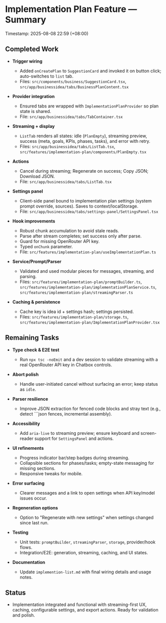 # Implementation Plan Feature — Summary

Timestamp: 2025-08-08 22:59 (+08:00)

## Completed Work

- __Trigger wiring__
  - Added `onCreatePlan` to `SuggestionCard` and invoked it on button click; auto-switches to `list` tab.
  - Files: `src/components/business/SuggestionCard.tsx`, `src/app/businessidea/tabs/BusinessPlanContent.tsx`

- __Provider integration__
  - Ensured tabs are wrapped with `ImplementationPlanProvider` so plan state is shared.
  - File: `src/app/businessidea/tabs/TabContainer.tsx`

- __Streaming + display__
  - `ListTab` renders all states: idle (`PlanEmpty`), streaming preview, success (meta, goals, KPIs, phases, tasks), and error with retry.
  - Files: `src/app/businessidea/tabs/ListTab.tsx`, `src/features/implementation-plan/components/PlanEmpty.tsx`

- __Actions__
  - Cancel during streaming; Regenerate on success; Copy JSON; Download JSON.
  - File: `src/app/businessidea/tabs/ListTab.tsx`

- __Settings panel__
  - Client-side panel bound to implementation plan settings (system prompt override, sources). Saves to context/localStorage.
  - File: `src/app/businessidea/tabs/settings-panel/SettingsPanel.tsx`

- __Hook improvements__
  - Robust chunk accumulation to avoid stale reads.
  - Parse after stream completes; set success only after parse.
  - Guard for missing OpenRouter API key.
  - Typed `onChunk` parameter.
  - File: `src/features/implementation-plan/useImplementationPlan.ts`

- __Service/Prompt/Parser__
  - Validated and used modular pieces for messages, streaming, and parsing.
  - Files: `src/features/implementation-plan/promptBuilder.ts`, `src/features/implementation-plan/implementationPlanService.ts`, `src/features/implementation-plan/streamingParser.ts`

- __Caching & persistence__
  - Cache key is idea id + settings hash; settings persisted.
  - Files: `src/features/implementation-plan/storage.ts`, `src/features/implementation-plan/ImplementationPlanProvider.tsx`

## Remaining Tasks

- __Type check & E2E test__
  - Run `npx tsc -noEmit` and a dev session to validate streaming with a real OpenRouter API key in Chatbox controls.

- __Abort polish__
  - Handle user-initiated cancel without surfacing an error; keep status as `idle`.

- __Parser resilience__
  - Improve JSON extraction for fenced code blocks and stray text (e.g., detect ```json fences, incremental assembly).

- __Accessibility__
  - Add `aria-live` to streaming preview; ensure keyboard and screen-reader support for `SettingsPanel` and actions.

- __UI refinements__
  - Progress indicator bar/step badges during streaming.
  - Collapsible sections for phases/tasks; empty-state messaging for missing sections.
  - Responsive tweaks for mobile.

- __Error surfacing__
  - Clearer messages and a link to open settings when API key/model issues occur.

- __Regeneration options__
  - Option to "Regenerate with new settings" when settings changed since last run.

- __Testing__
  - Unit tests: `promptBuilder`, `streamingParser`, `storage`, provider/hook flows.
  - Integration/E2E: generation, streaming, caching, and UI states.

- __Documentation__
  - Update `implemention-list.md` with final wiring details and usage notes.

## Status

- Implementation integrated and functional with streaming-first UX, caching, configurable settings, and export actions. Ready for validation and polish.
